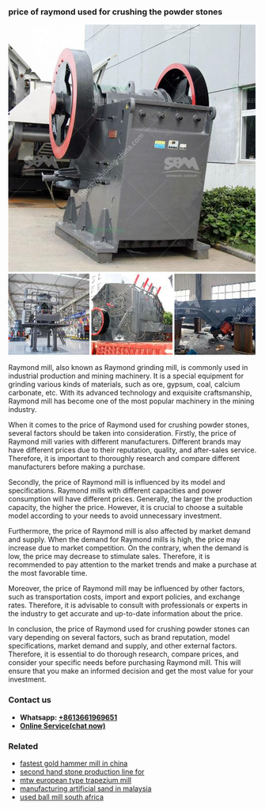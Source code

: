 <h3>price of raymond used for crushing the powder stones</h3><img src='1706754007.jpg' alt=''><p>Raymond mill, also known as Raymond grinding mill, is commonly used in industrial production and mining machinery. It is a special equipment for grinding various kinds of materials, such as ore, gypsum, coal, calcium carbonate, etc. With its advanced technology and exquisite craftsmanship, Raymond mill has become one of the most popular machinery in the mining industry.</p><p>When it comes to the price of Raymond used for crushing powder stones, several factors should be taken into consideration. Firstly, the price of Raymond mill varies with different manufacturers. Different brands may have different prices due to their reputation, quality, and after-sales service. Therefore, it is important to thoroughly research and compare different manufacturers before making a purchase.</p><p>Secondly, the price of Raymond mill is influenced by its model and specifications. Raymond mills with different capacities and power consumption will have different prices. Generally, the larger the production capacity, the higher the price. However, it is crucial to choose a suitable model according to your needs to avoid unnecessary investment.</p><p>Furthermore, the price of Raymond mill is also affected by market demand and supply. When the demand for Raymond mills is high, the price may increase due to market competition. On the contrary, when the demand is low, the price may decrease to stimulate sales. Therefore, it is recommended to pay attention to the market trends and make a purchase at the most favorable time.</p><p>Moreover, the price of Raymond mill may be influenced by other factors, such as transportation costs, import and export policies, and exchange rates. Therefore, it is advisable to consult with professionals or experts in the industry to get accurate and up-to-date information about the price.</p><p>In conclusion, the price of Raymond used for crushing powder stones can vary depending on several factors, such as brand reputation, model specifications, market demand and supply, and other external factors. Therefore, it is essential to do thorough research, compare prices, and consider your specific needs before purchasing Raymond mill. This will ensure that you make an informed decision and get the most value for your investment.</p><h3>Contact us</h3><ul><li><strong>Whatsapp:&nbsp;<a href="https://wa.me/8613661969651">+8613661969651</a></strong></li><li><a href="https://swt.shibang-china.com/?git&amp;zhl&amp;price of raymond used for crushing the powder stones"><strong>Online Service(chat now)</strong></a></li></ul><h3>Related</h3><ul><li><a href='fastest gold hammer mill in china.md'>fastest gold hammer mill in china</a></li><li><a href='second hand stone production line for.md'>second hand stone production line for</a></li><li><a href='mtw european type trapezium mill.md'>mtw european type trapezium mill</a></li><li><a href='manufacturing artificial sand in malaysia.md'>manufacturing artificial sand in malaysia</a></li><li><a href='used ball mill south africa.md'>used ball mill south africa</a></li></ul>